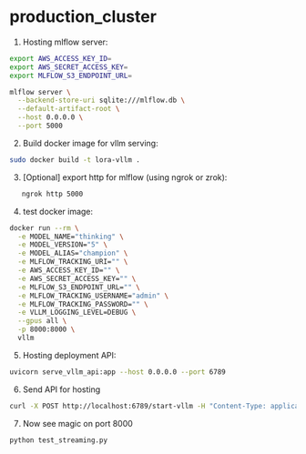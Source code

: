 # production_cluster
1. Hosting mlflow server:
```bash
export AWS_ACCESS_KEY_ID=
export AWS_SECRET_ACCESS_KEY=
export MLFLOW_S3_ENDPOINT_URL=

mlflow server \
  --backend-store-uri sqlite:///mlflow.db \
  --default-artifact-root \
  --host 0.0.0.0 \
  --port 5000
```

2. Build docker image for vllm serving:
```bash
sudo docker build -t lora-vllm .
```

3. [Optional] export http for mlflow (using ngrok or zrok):
```bash
   ngrok http 5000
```

4. test docker image:
```bash
docker run --rm \
  -e MODEL_NAME="thinking" \
  -e MODEL_VERSION="5" \
  -e MODEL_ALIAS="champion" \
  -e MLFLOW_TRACKING_URI="" \
  -e AWS_ACCESS_KEY_ID="" \
  -e AWS_SECRET_ACCESS_KEY="" \
  -e MLFLOW_S3_ENDPOINT_URL="" \
  -e MLFLOW_TRACKING_USERNAME="admin" \
  -e MLFLOW_TRACKING_PASSWORD="" \
  -e VLLM_LOGGING_LEVEL=DEBUG \
  --gpus all \
  -p 8000:8000 \
  vllm
```

5. Hosting deployment API:
```bash
uvicorn serve_vllm_api:app --host 0.0.0.0 --port 6789
```

6. Send API for hosting
```bash
curl -X POST http://localhost:6789/start-vllm -H "Content-Type: application/json" -d '{"MODEL_NAME": "initial-sft", "MODEL_VERSION": "latest", "MLFLOW_TRACKING_URI": "", "AWS_ACCESS_KEY_ID": "", "AWS_SECRET_ACCESS_KEY": "", "MLFLOW_S3_ENDPOINT_URL": "", "VLLM_LOGGING_LEVEL": "DEBUG"}'
```

7. Now see magic on port 8000
```bash
python test_streaming.py
```
